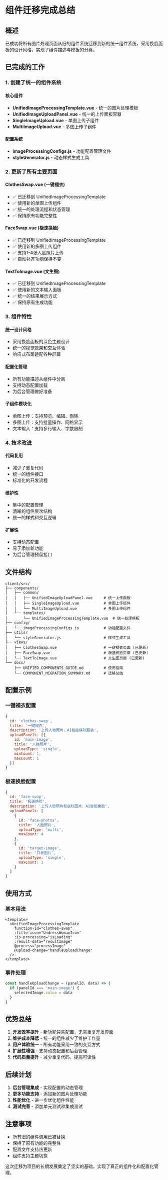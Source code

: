 # 组件迁移完成总结

## 概述

已成功将所有图片处理页面从旧的组件系统迁移到新的统一组件系统，采用换脸面板的设计风格，实现了组件描述与模板的分离。

## 已完成的工作

### 1. 创建了统一的组件系统

#### 核心组件
- **UnifiedImageProcessingTemplate.vue** - 统一的图片处理模板
- **UnifiedImageUploadPanel.vue** - 统一的上传面板容器
- **SingleImageUpload.vue** - 单图上传子组件
- **MultiImageUpload.vue** - 多图上传子组件

#### 配置系统
- **imageProcessingConfigs.js** - 功能配置管理文件
- **styleGenerator.js** - 动态样式生成工具

### 2. 更新了所有主要页面

#### ClothesSwap.vue (一键褪衣)
- ✅ 已迁移到 UnifiedImageProcessingTemplate
- ✅ 使用新的单图上传组件
- ✅ 统一的处理流程和状态管理
- ✅ 保持原有功能完整性

#### FaceSwap.vue (极速换脸)
- ✅ 已迁移到 UnifiedImageProcessingTemplate
- ✅ 使用新的多图上传组件
- ✅ 支持1-4张人脸照片上传
- ✅ 自动补齐功能保持不变

#### TextToImage.vue (文生图)
- ✅ 已迁移到 UnifiedImageProcessingTemplate
- ✅ 使用新的文本输入面板
- ✅ 统一的结果展示方式
- ✅ 保持原有生成功能

### 3. 组件特性

#### 统一设计风格
- 采用换脸面板的深色主题设计
- 统一的视觉效果和交互体验
- 响应式布局适配各种屏幕

#### 配置化管理
- 所有功能描述从组件中分离
- 支持动态配置加载
- 为后台管理做好准备

#### 子组件模块化
- 单图上传：支持预览、编辑、删除
- 多图上传：支持批量操作、网格显示
- 文本输入：支持多行输入、字数限制

### 4. 技术改进

#### 代码复用
- 减少了重复代码
- 统一的组件接口
- 标准化的开发流程

#### 维护性
- 集中的配置管理
- 清晰的组件层次结构
- 统一的样式和交互逻辑

#### 扩展性
- 支持动态配置
- 易于添加新功能
- 为后台管理预留接口

## 文件结构

```
client/src/
├── components/
│   ├── common/
│   │   ├── UnifiedImageUploadPanel.vue     # 统一上传面板
│   │   ├── SingleImageUpload.vue           # 单图上传组件
│   │   └── MultiImageUpload.vue            # 多图上传组件
│   └── templates/
│       └── UnifiedImageProcessingTemplate.vue  # 统一处理模板
├── config/
│   └── imageProcessingConfigs.js           # 功能配置文件
├── utils/
│   └── styleGenerator.js                   # 样式生成工具
├── views/
│   ├── ClothesSwap.vue                     # 一键褪衣页面 (已更新)
│   ├── FaceSwap.vue                        # 极速换脸页面 (已更新)
│   └── TextToImage.vue                     # 文生图页面 (已更新)
└── docs/
    ├── UNIFIED_COMPONENTS_GUIDE.md         # 使用指南
    └── COMPONENT_MIGRATION_SUMMARY.md      # 迁移总结
```

## 配置示例

### 一键褪衣配置
```javascript
{
  id: 'clothes-swap',
  title: '一键褪衣',
  description: '上传人物照片，AI智能移除服装',
  uploadPanels: [{
    id: 'main-image',
    title: '人物照片',
    uploadType: 'single',
    minCount: 1,
    maxCount: 1
  }]
}
```

### 极速换脸配置
```javascript
{
  id: 'face-swap',
  title: '极速换脸',
  description: '上传人脸照片和目标图片，AI智能换脸',
  uploadPanels: [
    {
      id: 'face-photos',
      title: '人脸照片',
      uploadType: 'multi',
      maxCount: 4
    },
    {
      id: 'target-image',
      title: '目标图片',
      uploadType: 'single',
      maxCount: 1
    }
  ]
}
```

## 使用方式

### 基本用法
```vue
<template>
  <UnifiedImageProcessingTemplate
    function-id="clothes-swap"
    :title-icon="UndressWomanIcon"
    :is-processing="isLoading"
    :result-data="resultImage"
    @process="processImage"
    @upload-change="handleUploadChange"
  />
</template>
```

### 事件处理
```javascript
const handleUploadChange = (panelId, data) => {
  if (panelId === 'main-image') {
    selectedImage.value = data
  }
}
```

## 优势总结

1. **开发效率提升** - 新功能只需配置，无需重复开发界面
2. **维护成本降低** - 统一的组件减少了维护工作量
3. **用户体验统一** - 所有功能采用一致的交互方式
4. **扩展性增强** - 支持动态配置和后台管理
5. **代码质量提升** - 减少重复代码，提高可读性

## 后续计划

1. **后台管理集成** - 实现配置的动态管理
2. **更多功能支持** - 添加新的图片处理功能
3. **性能优化** - 进一步优化组件性能
4. **测试完善** - 添加单元测试和集成测试

## 注意事项

- 所有旧的组件调用已被替换
- 保持了原有功能的完整性
- 配置文件支持热更新
- 组件支持主题切换

这次迁移为项目的长期发展奠定了坚实的基础，实现了真正的组件化和配置化管理。
